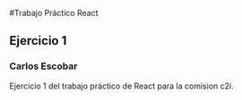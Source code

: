 #Trabajo Práctico React
## Ejercicio 1
### Carlos Escobar

Ejercicio 1 del trabajo práctico de React para la comision c2i.
